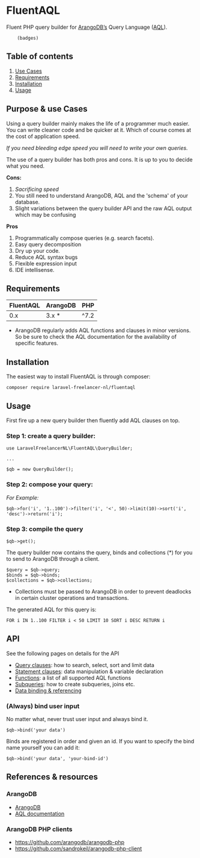 # FluentAQL

Fluent PHP query builder for [ArangoDB’s](https://www.arangodb.com) Query Language ([AQL](https://www.arangodb.com/docs/stable/aql/)).

		(badges)
## Table of contents
1. [Use Cases](#use-cases)
2. [Requirements](#requirements)
3. [Installation](#installation)
4. [Usage](#usage)


## Purpose & use Cases
Using a query builder mainly makes the life of a programmer much easier. You can write cleaner code 
and be quicker at it. Which of course comes at the cost of application speed.

*If you need bleeding edge speed you will need to write your own queries.*

The use of a query builder has both pros and cons. It is up to you to decide what you need.

**Cons:**
1) *Sacrificing speed*
3) You still need to understand ArangoDB, AQL and the 'schema' of your database.
2) Slight variations between the query builder API and the raw AQL output which may be confusing

**Pros**
1) Programmatically compose queries (e.g. search facets).
2) Easy query decomposition 
3) Dry up your code.
4) Reduce AQL syntax bugs
5) Flexible expression input
6) IDE intellisense.

## Requirements
| FluentAQL           | ArangoDB          | PHP               |
| :------------------ | :---------------- | :---------------- |
| 0.x                 | 3.x *             | ^7.2               |

* ArangoDB regularly adds AQL functions and clauses in minor versions. So be sure to check the AQL documentation for the availability of specific features.

## Installation
The easiest way to install FluentAQL is through composer:
```
composer require laravel-freelancer-nl/fluentaql 
```

## Usage
First fire up a new query builder then fluently add AQL clauses on top. 
### Step 1: create a query builder:
```
use LaravelFreelancerNL\FluentAQL\QueryBuilder;

...

$qb = new QueryBuilder();
```
### Step 2: compose your query:
*For Example:*
```
$qb->for('i', '1..100')->filter('i', '<', 50)->limit(10)->sort('i', 'desc')->return('i');
```

### Step 3: compile the query

```
$qb->get();
```
The query builder now contains the query, binds and collections (*) for you to send to ArangoDB through a client.
```
$query = $qb->query;
$binds = $qb->binds;
$collections = $qb->collections;
```
* Collections must be passed to ArangoDB in order to prevent deadlocks in certain cluster operations and transactions.

The generated AQL for this query is: 
```
FOR i IN 1..100 FILTER i < 50 LIMIT 10 SORT i DESC RETURN i
```

## API
See the following pages on details for the API

- [Query clauses](docs/query-clauses.md): how to search, select, sort and limit data 
- [Statement clauses](docs/statement-clauses.md): data manipulation & variable declaration
- [Functions](docs/functions.md): a list of all supported AQL functions
- [Subqueries](docs/subqueries.md): how to create subqueries, joins etc.
- [Data binding & referencing](docs/binds-references.md) 

### (Always) bind user input
No matter what, never trust user input and always bind it. 
``` 
$qb->bind('your data') 
```

Binds are registered in order and given an id. If you want to specify the bind name yourself you can add it: 
```
$qb->bind('your data', 'your-bind-id')
```

## References & resources 
### ArangoDB
- [ArangoDB](https://arangodb.com) 
- [AQL documentation](https://www.arangodb.com/docs/stable/aql/)
### ArangoDB PHP clients
- https://github.com/arangodb/arangodb-php
- https://github.com/sandrokeil/arangodb-php-client
